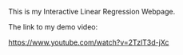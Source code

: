 This is my Interactive Linear Regression Webpage.

The link to my demo video:

https://www.youtube.com/watch?v=2TzlT3d-jXc